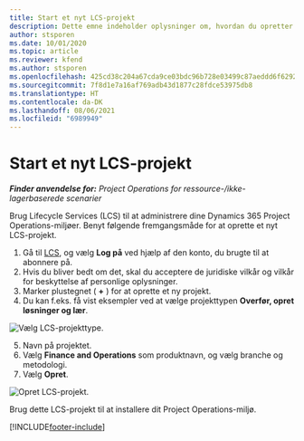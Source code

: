 ```yaml
---
title: Start et nyt LCS-projekt
description: Dette emne indeholder oplysninger om, hvordan du opretter et nyt projekt i LCS til dit Project Operations-miljø.
author: stsporen
ms.date: 10/01/2020
ms.topic: article
ms.reviewer: kfend
ms.author: stsporen
ms.openlocfilehash: 425cd38c204a67cda9ce03bdc96b728e03499c87aeddd6f62924b57e16b21167
ms.sourcegitcommit: 7f8d1e7a16af769adb43d1877c28fdce53975db8
ms.translationtype: HT
ms.contentlocale: da-DK
ms.lasthandoff: 08/06/2021
ms.locfileid: "6989949"
---
```

# <a name="start-a-new-lcs-project"></a>Start et nyt LCS-projekt

_**Finder anvendelse for:** Project Operations for ressource-/ikke-lagerbaserede scenarier_

Brug Lifecycle Services (LCS) til at administrere dine Dynamics 365 Project Operations-miljøer. Benyt følgende fremgangsmåde for at oprette et nyt LCS-projekt.

1. Gå til [LCS](https://lcs.dynamics.com/Logon/Index), og vælg **Log på** ved hjælp af den konto, du brugte til at abonnere på.
2. Hvis du bliver bedt om det, skal du acceptere de juridiske vilkår og vilkår for beskyttelse af personlige oplysninger.
3. Marker plustegnet ( **+** ) for at oprette et ny projekt.
4. Du kan f.eks. få vist eksempler ved at vælge projekttypen **Overfør, opret løsninger og lær**.

  ![Vælg LCS-projekttype.](./media/create-lcs-1.png)

5. Navn på projektet. 
6. Vælg **Finance and Operations** som produktnavn, og vælg branche og metodologi. 
7. Vælg **Opret**.

![Opret LCS-projekt.](./media/create-lcs-2.png)

Brug dette LCS-projekt til at installere dit Project Operations-miljø.



[!INCLUDE[footer-include](../includes/footer-banner.md)]